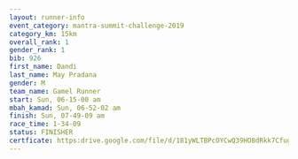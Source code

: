 ```yaml
---
layout: runner-info 
event_category: mantra-summit-challenge-2019 
category_km: 15km 
overall_rank: 1
gender_rank: 1
bib: 926
first_name: Dandi
last_name: May Pradana
gender: M
team_name: Gamel Runner
start: Sun, 06-15-00 am
mbah_kamad: Sun, 06-52-02 am
finish: Sun, 07-49-09 am
race_time: 1-34-09
status: FINISHER
certficate: https:drive.google.com/file/d/181yWLTBPcOYCwQ39HO8dRkk7CfugL8Ul/view?usp=sharing
---
```

